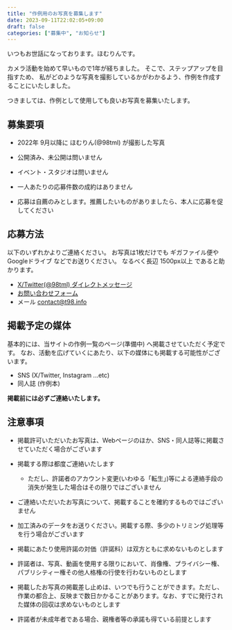 ```yaml
---
title: "作例用のお写真を募集します"
date: 2023-09-11T22:02:05+09:00
draft: false
categories: ["募集中", "お知らせ"]
---
```


いつもお世話になっております。ほむりんです。

カメラ活動を始めて早いもので1年が経ちました。
そこで、ステップアップを目指すため、
私がどのような写真を撮影しているかがわかるよう、作例を作成することにいたしました。

つきましては、作例として使用しても良いお写真を募集いたします。

## 募集要項

- 2022年 9月以降に ほむりん(@98tml) が撮影した写真
- 公開済み、未公開は問いません
- イベント・スタジオは問いません
- 一人あたりの応募件数の成約はありません

- 応募は自薦のみとします。推薦したいものがありましたら、本人に応募を促してください

## 応募方法

以下のいずれかよりご連絡ください。
お写真は1枚だけでも ギガファイル便やGoogleドライブ などでお送りください。
なるべく長辺 1500px以上 であると助かります。

- [X/Twitter(@98tml) ダイレクトメッセージ](https://x.com/98tml) 
- [お問い合わせフォーム](https://t98.info/contact/)
- メール contact@t98.info

## 掲載予定の媒体

基本的には、当サイトの作例一覧のページ(準備中) へ掲載させていただく予定です。
なお、活動を広げていくにあたり、以下の媒体にも掲載する可能性がございます。

- SNS (X/Twitter, Instagram ...etc)
- 同人誌 (作例本) 

**掲載前には必ずご連絡いたします。**

## 注意事項

- 掲載許可いただいたお写真は、Webページのほか、SNS・同人誌等に掲載させていただく場合がございます
- 掲載する際は都度ご連絡いたします
  - ただし、許諾者のアカウント変更(いわゆる「転生」)等による連絡手段の消失が発生した場合はその限りではございません
- ご連絡いただいたお写真について、掲載することを確約するものではございません

- 加工済みのデータをお送りください。掲載する際、多少のトリミング処理等を行う場合がございます

- 掲載にあたり使用許諾の対価（許諾料）は双方ともに求めないものとします
- 許諾者は、写真、動画を使用する限りにおいて、肖像権、プライバシー権、パブリシティー権その他人格権の行使を行わないものとします

- 掲載したお写真の掲載差し止めは、いつでも行うことができます。ただし、作業の都合上、反映まで数日かかることがあります。なお、すでに発行された媒体の回収は求めないものとします

- 許諾者が未成年者である場合、親権者等の承諾も得ている前提とします